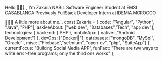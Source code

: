 Hello 🙋🏻‍♂️ , I'm Zakaria NABIL
Software Engineer Student at EMSI CASABLANCA
Previously FullStack Developer Intern at IDEMIA MOROCCO

👨🏻‍💻 A little more about me...
const Zakaria = {
    code: ["Angular", "Python", "Java", "PHP"],
    askMeAbout: ["web dev", "Databases","Tech", "app dev"],
    technologies: {
        backEnd: {
           PHP
        },
        mobileApp: {
            native: ["Android Development"]
        },
        devOps: ["Docker🐳"],
        databases: ["mongoDB", "MySql", "Oracle"],
        misc: ["Firebase","selenium", "open-cv", "php", "SuiteApp"]
    },
    currentFocus: "Building Social Media APP",
    funFact: "There are two ways to write error-free programs; only the third one works"
};
